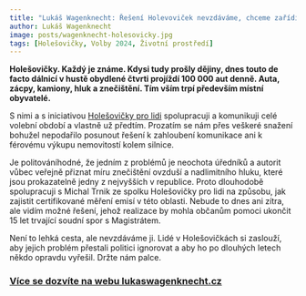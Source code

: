 ```yaml
---
title: "Lukáš Wagenknecht: Řešení Holevoviček nevzdáváme, chceme zařídit měření emisí"
author: Lukáš Wagenknecht
image: posts/wagenknecht-holesovicky.jpg
tags: [Holešovičky, Volby 2024, Životní prostředí]
---
```


**Holešovičky. Každý je známe. Kdysi tudy prošly dějiny, dnes touto de facto dálnicí v hustě obydlené čtvrti projíždí 100 000 aut denně. Auta, zácpy, kamiony, hluk a znečištění. Tím vším trpí především místní obyvatelé.**

S nimi a s iniciativou [Holešovičky pro lidi](http://www.holesovickyprolidi.cz) spolupracuji a komunikuji celé volební období a vlastně už předtím. Prozatím se nám přes veškeré snažení bohužel nepodařilo posunout řešení k zahloubení komunikace ani k férovému výkupu nemovitostí kolem silnice.

Je politováníhodné, že jedním z problémů je neochota úředníků a autorit vůbec veřejně přiznat míru znečištění ovzduší a nadlimitního hluku, které jsou prokazatelně jedny z nejvyšších v republice. Proto dlouhodobě spolupracuji s Michal Trnik ze spolku Holešovičky pro lidi na způsobu, jak zajistit certifikované měření emisí v této oblasti. Nebude to dnes ani zítra, ale vidím možné řešení, jehož realizace by mohla občanům pomoci ukončit 15 let trvající soudní spor s Magistrátem.

Není to lehká cesta, ale nevzdáváme ji. Lidé v Holešovičkách si zaslouží, aby jejich problém přestali politici ignorovat a aby ho po dlouhých letech někdo opravdu vyřešil. Držte nám palce.

### [Více se dozvíte na webu lukaswagenknecht.cz](http://lukaswagenknecht.cz)